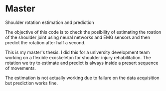 # Master
Shoulder rotation estimation and prediction

The objective of this code is to check the posibility of estimating the roation of the shoulder joint using neural networks and EMG sensors and
then predict the rotation after half a second.

This is my master's thesis. I did this for a university development team working on a flexible exoskeleton for shoulder
injury rehabilitation. The rotation we try to estimate and predict is always inside a presert sequence of movements.

The estimation is not actually working due to failure on the data acquisition but prediction works fine.
